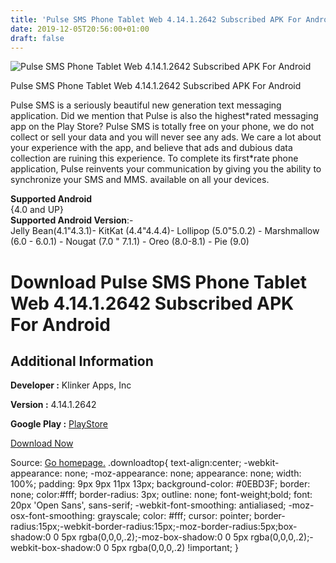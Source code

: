 ```yaml
---
title: 'Pulse SMS Phone Tablet Web 4.14.1.2642 Subscribed APK For Android'
date: 2019-12-05T20:56:00+01:00
draft: false
---
```


![Pulse SMS Phone Tablet Web 4.14.1.2642 Subscribed APK For Android](https://i0.wp.com/apkhome.net/wp-content/uploads/2019/12/Pulse-SMS-Phone-Tablet-Web-4.14.1.2642-Subscribed.png "Pulse SMS Phone Tablet Web 4.14.1.2642 Subscribed APK For Android")

  

Pulse SMS Phone Tablet Web 4.14.1.2642 Subscribed APK For Android

Pulse SMS is a seriously beautiful new generation text messaging application. Did we mention that Pulse is also the highest\*rated messaging app on the Play Store? Pulse SMS is totally free on your phone, we do not collect or sell your data and you will never see any ads. We care a lot about your experience with the app, and believe that ads and dubious data collection are ruining this experience. To complete its first\*rate phone application, Pulse reinvents your communication by giving you the ability to synchronize your SMS and MMS. available on all your devices.

**Supported Android**  
{4.0 and UP}  
**Supported Android Version**:-  
Jelly Bean(4.1"4.3.1)- KitKat (4.4"4.4.4)- Lollipop (5.0"5.0.2) - Marshmallow (6.0 - 6.0.1) - Nougat (7.0 " 7.1.1) - Oreo (8.0-8.1) - Pie (9.0)

Download Pulse SMS Phone Tablet Web 4.14.1.2642 Subscribed APK For Android
==========================================================================

Additional Information
----------------------

**Developer :** Klinker Apps, Inc

**Version :** 4.14.1.2642

**Google Play :** [PlayStore](https://play.google.com/store/apps/details?id=xyz.klinker.messenger)

  

[Download Now](https://store4app.co/post/pulse-sms-phone-tablet-web-4-14-1-2642-subscribed-apk-for-android_1575575697)

  
Source: [Go homepage.](https://store4app.co/post/pulse-sms-phone-tablet-web-4-14-1-2642-subscribed-apk-for-android_1575575697) .downloadtop{ text-align:center; -webkit-appearance: none; -moz-appearance: none; appearance: none; width: 100%; padding: 9px 9px 11px 13px; background-color: #0EBD3F; border: none; color:#fff; border-radius: 3px; outline: none; font-weight;bold; font: 20px 'Open Sans', sans-serif; -webkit-font-smoothing: antialiased; -moz-osx-font-smoothing: grayscale; color: #fff; cursor: pointer; border-radius:15px;-webkit-border-radius:15px;-moz-border-radius:5px;box-shadow:0 0 5px rgba(0,0,0,.2);-moz-box-shadow:0 0 5px rgba(0,0,0,.2);-webkit-box-shadow:0 0 5px rgba(0,0,0,.2) !important; }